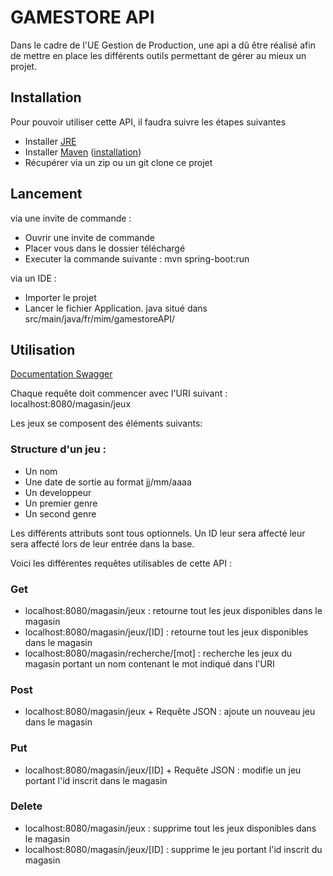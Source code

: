# GAMESTORE API
Dans le cadre de l'UE Gestion de Production, une api a dû être réalisé 
afin de mettre en place les différents outils permettant de gérer au 
mieux un projet.

## Installation
Pour pouvoir utiliser cette API, il faudra suivre les étapes suivantes
* Installer [JRE](https://www.oracle.com/technetwork/java/javase/downloads/jre8-downloads-2133155.html)
* Installer [Maven](https://maven.apache.org/download.cgi) ([installation](https://maven.apache.org/install.html))
* Récupérer via un zip ou un git clone ce projet

## Lancement

via une invite de commande :
* Ouvrir une invite de commande
* Placer vous dans le dossier téléchargé
* Executer la commande suivante : mvn spring-boot:run

via un IDE :
* Importer le projet
* Lancer le fichier Application. java situé dans src/main/java/fr/mim/gamestoreAPI/

## Utilisation

[Documentation Swagger](https://app.swaggerhub.com/apis-docs/loicmolina1/gamestore-API/0.1)

Chaque requête doit commencer avec l'URI suivant : localhost:8080/magasin/jeux

Les jeux se composent des éléments suivants:

### Structure d'un jeu :
* Un nom
* Une date de sortie au format jj/mm/aaaa
* Un developpeur
* Un premier genre
* Un second genre

Les différents attributs sont tous optionnels. Un ID leur sera affecté leur sera affecté lors de leur entrée dans la base.

Voici les différentes requêtes utilisables de cette API :

### Get
* localhost:8080/magasin/jeux : retourne tout les jeux disponibles dans le magasin
* localhost:8080/magasin/jeux/[ID] : retourne tout les jeux disponibles dans le magasin
* localhost:8080/magasin/recherche/[mot] : recherche les jeux du magasin portant un nom contenant le mot indiqué dans l'URI

### Post
* localhost:8080/magasin/jeux + Requête JSON : ajoute un nouveau jeu dans le magasin 

### Put
* localhost:8080/magasin/jeux/[ID] + Requête JSON : modifie un jeu portant l'id inscrit dans le magasin

### Delete
* localhost:8080/magasin/jeux : supprime tout les jeux disponibles dans le magasin
* localhost:8080/magasin/jeux/[ID] : supprime le jeu portant l'id inscrit du magasin
